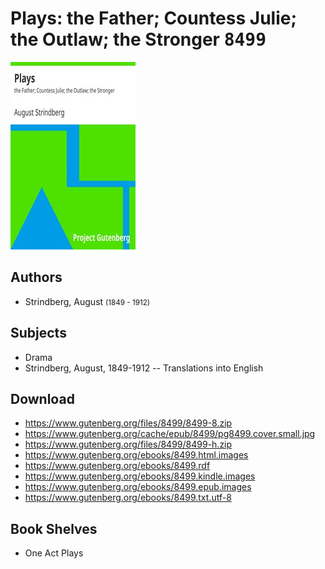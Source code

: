 # Plays: the Father; Countess Julie; the Outlaw; the Stronger <kbd>8499</kbd>

![](./cover.medium.jpg "")

## Authors


 - Strindberg, August <small>(1849 - 1912)</small>

## Subjects


 - Drama
 - Strindberg, August, 1849-1912 -- Translations into English

## Download


 - https://www.gutenberg.org/files/8499/8499-8.zip
 - https://www.gutenberg.org/cache/epub/8499/pg8499.cover.small.jpg
 - https://www.gutenberg.org/files/8499/8499-h.zip
 - https://www.gutenberg.org/ebooks/8499.html.images
 - https://www.gutenberg.org/ebooks/8499.rdf
 - https://www.gutenberg.org/ebooks/8499.kindle.images
 - https://www.gutenberg.org/ebooks/8499.epub.images
 - https://www.gutenberg.org/ebooks/8499.txt.utf-8

## Book Shelves


 - One Act Plays
